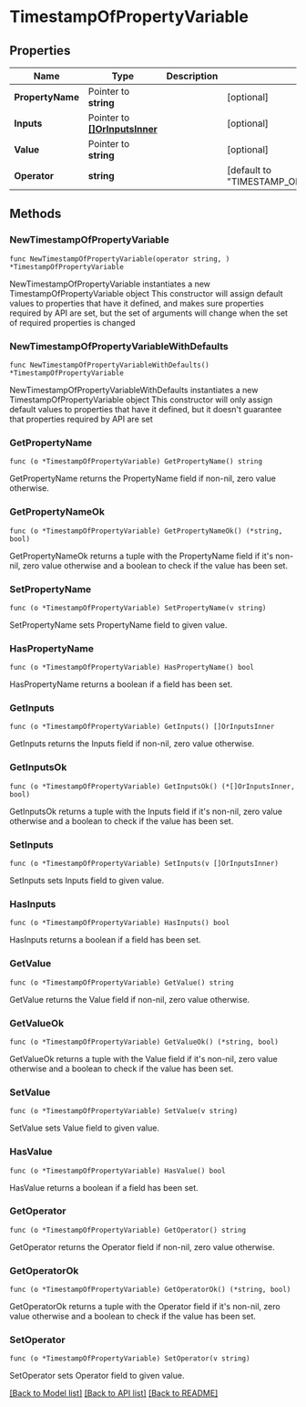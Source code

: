 # TimestampOfPropertyVariable

## Properties

Name | Type | Description | Notes
------------ | ------------- | ------------- | -------------
**PropertyName** | Pointer to **string** |  | [optional] 
**Inputs** | Pointer to [**[]OrInputsInner**](OrInputsInner.md) |  | [optional] 
**Value** | Pointer to **string** |  | [optional] 
**Operator** | **string** |  | [default to "TIMESTAMP_OF_PROPERTY_VARIABLE"]

## Methods

### NewTimestampOfPropertyVariable

`func NewTimestampOfPropertyVariable(operator string, ) *TimestampOfPropertyVariable`

NewTimestampOfPropertyVariable instantiates a new TimestampOfPropertyVariable object
This constructor will assign default values to properties that have it defined,
and makes sure properties required by API are set, but the set of arguments
will change when the set of required properties is changed

### NewTimestampOfPropertyVariableWithDefaults

`func NewTimestampOfPropertyVariableWithDefaults() *TimestampOfPropertyVariable`

NewTimestampOfPropertyVariableWithDefaults instantiates a new TimestampOfPropertyVariable object
This constructor will only assign default values to properties that have it defined,
but it doesn't guarantee that properties required by API are set

### GetPropertyName

`func (o *TimestampOfPropertyVariable) GetPropertyName() string`

GetPropertyName returns the PropertyName field if non-nil, zero value otherwise.

### GetPropertyNameOk

`func (o *TimestampOfPropertyVariable) GetPropertyNameOk() (*string, bool)`

GetPropertyNameOk returns a tuple with the PropertyName field if it's non-nil, zero value otherwise
and a boolean to check if the value has been set.

### SetPropertyName

`func (o *TimestampOfPropertyVariable) SetPropertyName(v string)`

SetPropertyName sets PropertyName field to given value.

### HasPropertyName

`func (o *TimestampOfPropertyVariable) HasPropertyName() bool`

HasPropertyName returns a boolean if a field has been set.

### GetInputs

`func (o *TimestampOfPropertyVariable) GetInputs() []OrInputsInner`

GetInputs returns the Inputs field if non-nil, zero value otherwise.

### GetInputsOk

`func (o *TimestampOfPropertyVariable) GetInputsOk() (*[]OrInputsInner, bool)`

GetInputsOk returns a tuple with the Inputs field if it's non-nil, zero value otherwise
and a boolean to check if the value has been set.

### SetInputs

`func (o *TimestampOfPropertyVariable) SetInputs(v []OrInputsInner)`

SetInputs sets Inputs field to given value.

### HasInputs

`func (o *TimestampOfPropertyVariable) HasInputs() bool`

HasInputs returns a boolean if a field has been set.

### GetValue

`func (o *TimestampOfPropertyVariable) GetValue() string`

GetValue returns the Value field if non-nil, zero value otherwise.

### GetValueOk

`func (o *TimestampOfPropertyVariable) GetValueOk() (*string, bool)`

GetValueOk returns a tuple with the Value field if it's non-nil, zero value otherwise
and a boolean to check if the value has been set.

### SetValue

`func (o *TimestampOfPropertyVariable) SetValue(v string)`

SetValue sets Value field to given value.

### HasValue

`func (o *TimestampOfPropertyVariable) HasValue() bool`

HasValue returns a boolean if a field has been set.

### GetOperator

`func (o *TimestampOfPropertyVariable) GetOperator() string`

GetOperator returns the Operator field if non-nil, zero value otherwise.

### GetOperatorOk

`func (o *TimestampOfPropertyVariable) GetOperatorOk() (*string, bool)`

GetOperatorOk returns a tuple with the Operator field if it's non-nil, zero value otherwise
and a boolean to check if the value has been set.

### SetOperator

`func (o *TimestampOfPropertyVariable) SetOperator(v string)`

SetOperator sets Operator field to given value.



[[Back to Model list]](../README.md#documentation-for-models) [[Back to API list]](../README.md#documentation-for-api-endpoints) [[Back to README]](../README.md)


